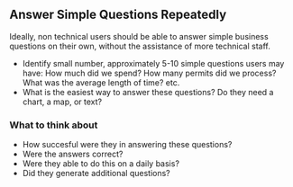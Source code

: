 ## Answer Simple Questions Repeatedly
Ideally, non technical users should be able to answer simple business questions on their own, without the assistance of more technical staff.

* Identify small number, approximately 5-10 simple questions users may have: How much did we spend? How many permits did we process? What was the average length of time? etc.
* What is the easiest way to answer these questions? Do they need a chart, a map, or text?

### What to think about
* How succesful were they in answering these questions?
* Were the answers correct?
* Were they able to do this on a daily basis?
* Did they generate additional questions?
